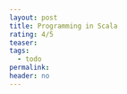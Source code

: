 ```yaml
---
layout: post
title: Programming in Scala
rating: 4/5
teaser:
tags:
  - todo
permalink:
header: no
---
```

